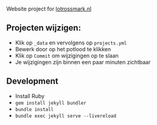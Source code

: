 Website project for [lotrossmark.nl](https://lotrossmark.nl/)

## Projecten wijzigen:

- Klik op `_data` en vervolgens op `projects.yml`
- Bewerk door op het potlood te klikken
- Klik op `Commit` om wijzigingen op te slaan
- Je wijzigingen zijn binnen een paar minuten zichtbaar

## Development

- Install Ruby
- `gem install jekyll bundler`
- `bundle install`
- `bundle exec jekyll serve --livereload`
